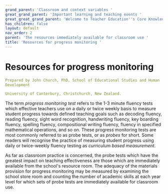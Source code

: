 ```yaml
---
grand_parent: 'Classroom and context variables '
great_grand_parent: 'Important learning and teaching events '
great_great_grand_parent: 'Welcome to Teacher Education''s Core Knowledge and Skills.'
has_children: false
layout: default
nav_order: 2
parent: 'The resources immediately available for classroom use '
title: 'Resources for progress monitoring '
---
```

# Resources for progress monitoring


```yaml
Prepared by John Church, PhD, School of Educational Studies and Human
Development

University of Canterbury, Christchurch, New Zealand.
```


The term *progress monitoring test* refers to the 1-3 minute fluency
tests which effective teachers use on a daily or twice weekly basis to
measure student progress towards defined teaching goals such as decoding
fluency, reading fluency, sight word recognition, handwriting fluency,
key boarding fluency, spelling fluency, compositional writing fluency,
fluency in specified mathematical operations, and so on. These progress
monitoring tests are most commonly referred to as probe tests, or as
*probes* for short. Some readers will recognise the practice of
measuring student progress using daily or twice-weekly fluency testing
as *curriculum based measurement*.

As far as classroom practice is concerned, the probe tests which have
the greatest impact on teaching effectiveness are those which are
immediately available from the school's resource room. The adequacy of
the materials provision for progress monitoring may be measured by
examining the school store room and counting the number of academic
skills at each year level for which sets of probe tests are immediately
available for classroom use.
